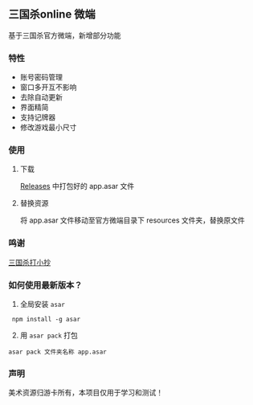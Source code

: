 ## 三国杀online 微端

基于三国杀官方微端，新增部分功能

### 特性

- 账号密码管理
- 窗口多开互不影响
- 去除自动更新
- 界面精简
- 支持记牌器
- 修改游戏最小尺寸

### 使用

1. 下载

   [Releases](https://github.com/llsccm/sgs-Electron/releases) 中打包好的 app.asar 文件

2. 替换资源

   将 app.asar 文件移动至官方微端目录下 resources 文件夹，替换原文件

### 鸣谢

[三国杀打小抄](https://greasyfork.org/zh-CN/scripts/448004)

### 如何使用最新版本？

1. 全局安装 `asar`

```
 npm install -g asar
```

2. 用 `asar pack` 打包

```
asar pack 文件夹名称 app.asar
```

### 声明

美术资源归游卡所有，本项目仅用于学习和测试！
